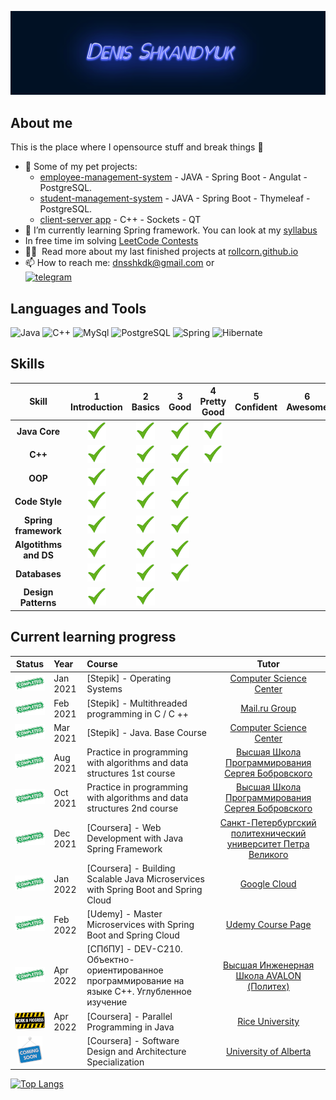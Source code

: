 <!--
**Rollcorn/Rollcorn** is a ✨ _special_ ✨ repository because its `README.md` (this file) appears on your GitHub profile.


- ⚡ Fun fact: ...
-->

![Header](https://github.com/Rollcorn/Rollcorn/blob/main/assets/scene.png)

## About me

This is the place where I opensource stuff and break things :rofl:

- 🔭 Some of my pet projects:
  * [employee-management-system](https://github.com/Rollcorn/employee-management-system) - JAVA - Spring Boot - Angulat - PostgreSQL.
  * [student-management-system](https://github.com/Rollcorn/student-management-system) - JAVA - Spring Boot - Thymeleaf - PostgreSQL.
  * [client-server app](https://github.com/Rollcorn/ServerClientApp) - C++ - Sockets - QT
- 🌱 I’m currently learning Spring framework. You can look at my [syllabus](https://docs.google.com/spreadsheets/d/11FlKZ0HRSQCDVSGVtglLY5rEkbltWyGg5sHI2Axvxrc/edit#gid=0)
- In free time im solving [LeetCode Contests](https://github.com/Rollcorn/Contests/tree/main/LeetCode)
- 👨‍💻 &nbsp;Read more about my last finished projects at [rollcorn.github.io](https://rollcorn.github.io./)
- 📫 How to reach me: dnsshkdk@gmail.com  or  
                      [![telegram](https://img.shields.io/badge/-telegram-090909?style=for-the-badge&logo=Telegram&logoColor=white)](https://t.me/d_shkndk)

## Languages and Tools

![Java](https://img.shields.io/badge/-Java-090909?style=for-the-badge&logo=Java&logoColor=ff9129)
![C++](https://img.shields.io/badge/-C++-090909?style=for-the-badge&logo=C%2b%2b&logoColor=36a8ff)
![MySql](https://img.shields.io/badge/-MySQL-090909?style=for-the-badge&logo=mysql&logoColor=white)
![PostgreSQL](https://img.shields.io/badge/-PostgreSQL-090909?style=for-the-badge&logo=PostgreSQL&logoColor=white)
![Spring](https://img.shields.io/badge/-Spring-090909?style=for-the-badge&logo=Spring&logoColor=36ff70)
![Hibernate](https://img.shields.io/badge/-Hibernate-090909?style=for-the-badge&logo=Hibernate&logoColor=ffca89)

## Skills

[done]: https://github.com/Rollcorn/Rollcorn/blob/main/assets/lildone.png "Done"

|        Skill         | 1<br>Introduction |  2<br>Basics  |   3<br>Good   | 4<br>Pretty Good | 5<br>Confident | 6<br>Awesome |
| :------------------: | :---------------: | :-----------: | :-----------: | :--------------: | :------------: | :----------: |
|    **Java Core**     |   ![done][done]   | ![done][done] | ![done][done] |  ![done][done]   |                |              |
|       **C++**        |   ![done][done]   | ![done][done] | ![done][done] |  ![done][done]   |                |              |
| **OOP**              |   ![done][done]   | ![done][done] | ![done][done] |                  |                |              |
| **Code Style**       |   ![done][done]   | ![done][done] | ![done][done] |                  |                |              |
| **Spring framework** |   ![done][done]   | ![done][done] | ![done][done] |                  |                |              |
| **Algotithms and DS**|  ![done][done]    | ![done][done] | ![done][done] |                  |                |              |
| **Databases**        |   ![done][done]   | ![done][done] | ![done][done] |                  |                |              |
| **Design Patterns** |   ![done][done]    | ![done][done] |               |                  |                |              |

## Current learning progress

[completed]: https://github.com/Rollcorn/Rollcorn/blob/main/assets/lcompleted.png "Completed"
[in progress]: https://github.com/Rollcorn/Rollcorn/blob/main/assets/lilinprogress.png "In Progress"
[soon]: https://github.com/Rollcorn/Rollcorn/blob/main/assets/lcomingsoon.png "Soon"

|           Status            | Year     | Course                                                                              |                                                                          Tutor                                                                           |
| :-------------------------: | :------- | :---------------------------------------------------------------------------------- | :------------------------------------------------------------------------------------------------------------------------------------------------------: |
| ![Completed][completed]   | Jan 2021 | [Stepik] - Operating Systems | [Сomputer Science Center](https://stepik.org/course/1780/info)|
| ![Completed][completed]   | Feb 2021 | [Stepik] - Multithreaded programming in C / C ++| [Mail.ru Group](https://stepik.org/course/149/info) |
| ![Completed][completed]   | Mar 2021 | [Stepik] - Java. Base Course|[Сomputer Science Center](https://stepik.org/course/187/info) |
| ![Completed][completed]   | Aug 2021 | Practice in programming with algorithms and data structures 1st course  | [Высшая Школа Программирования Сергея Бобровского](https://vk.com/lambda_brain)                                    |
| ![Completed][completed]   | Oct 2021 | Practice in programming with algorithms and data structures 2nd course  | [Высшая Школа Программирования Сергея Бобровского](https://vk.com/lambda_brain)                                    |
| ![Completed][completed]   | Dec 2021 | [Coursera] - Web Development with Java Spring Framework                 | [Санкт-Петербургский политехнический университет Петра Великого](https://www.coursera.org/learn/web-development-with-java-spring-framework/home/welcome) |
| ![Completed][completed] | Jan 2022 | [Coursera] - Building Scalable Java Microservices with Spring Boot and Spring Cloud | [Google Cloud](https://www.coursera.org/learn/google-cloud-java-spring/home/welcome)                                  |
| ![Completed][completed] | Feb 2022 | [Udemy] - Master Microservices with Spring Boot and Spring Cloud | [Udemy Course Page](https://www.udemy.com/course/microservices-with-spring-boot-and-spring-cloud/)   
| ![Completed][completed] | Apr 2022 | [СПбПУ] - DEV-C210. Объектно-ориентированное программирование на языке С++. Углубленное изучение| [Высшая Инженерная Школа AVALON (Политех)](https://www.avalon.ru/Courses/Course/DEV-C210-Obektno-orientirovannoe-programmirovanie-na-yazyke-S-Uglublennoe-izuchenie/2519/)                                |
| ![In Progress][in progress] | Apr 2022 | [Coursera] - Parallel Programming in Java| [Rice University](https://www.coursera.org/learn/parallel-programming-in-java/home/welcome)                                |
| ![Soon][soon]        |          | [Coursera] - Software Design and Architecture Specialization            | [University of Alberta](https://www.coursera.org/specializations/software-design-architecture)                              |

[//]: # "Reference links to courses"

[![Top Langs](https://github-readme-stats.vercel.app/api/top-langs/?username=rollcorn)](https://github.com/anuraghazra/github-readme-stats)
